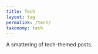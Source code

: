 ```yaml
---
title: Tech
layout: tag
permalink: /tech/
taxonomy: tech
---
```


A smattering of tech-themed posts.
